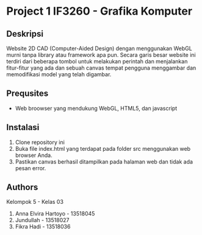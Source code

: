 # Project 1 IF3260 - Grafika Komputer
## Deskripsi
Website 2D CAD (Computer-Aided Design) dengan menggunakan WebGL murni tanpa library atau framework apa pun. Secara garis besar website ini terdiri dari beberapa tombol untuk melakukan perintah dan menjalankan fitur-fitur yang ada dan sebuah canvas tempat pengguna menggambar dan memodifikasi model yang telah digambar.

## Prequsites
* Web broowser yang mendukung WebGL, HTML5, dan javascript

## Instalasi
1. Clone repository ini
2. Buka file index.html yang terdapat pada folder src menggunakan web browser Anda.
3. Pastikan canvas berhasil ditampilkan pada halaman web dan tidak ada pesan error.

## Authors
Kelompok 5 - Kelas 03
1. Anna Elvira Hartoyo - 13518045
2. Jundullah - 13518027
3. Fikra Hadi - 13518036
